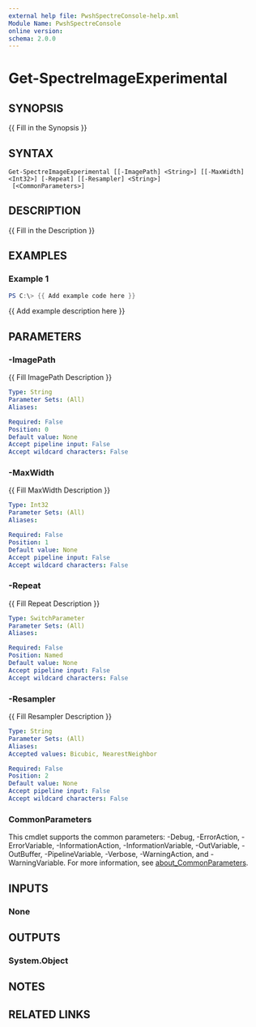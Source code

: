 ```yaml
---
external help file: PwshSpectreConsole-help.xml
Module Name: PwshSpectreConsole
online version:
schema: 2.0.0
---
```


# Get-SpectreImageExperimental

## SYNOPSIS
{{ Fill in the Synopsis }}

## SYNTAX

```
Get-SpectreImageExperimental [[-ImagePath] <String>] [[-MaxWidth] <Int32>] [-Repeat] [[-Resampler] <String>]
 [<CommonParameters>]
```

## DESCRIPTION
{{ Fill in the Description }}

## EXAMPLES

### Example 1
```powershell
PS C:\> {{ Add example code here }}
```

{{ Add example description here }}

## PARAMETERS

### -ImagePath
{{ Fill ImagePath Description }}

```yaml
Type: String
Parameter Sets: (All)
Aliases:

Required: False
Position: 0
Default value: None
Accept pipeline input: False
Accept wildcard characters: False
```

### -MaxWidth
{{ Fill MaxWidth Description }}

```yaml
Type: Int32
Parameter Sets: (All)
Aliases:

Required: False
Position: 1
Default value: None
Accept pipeline input: False
Accept wildcard characters: False
```

### -Repeat
{{ Fill Repeat Description }}

```yaml
Type: SwitchParameter
Parameter Sets: (All)
Aliases:

Required: False
Position: Named
Default value: None
Accept pipeline input: False
Accept wildcard characters: False
```

### -Resampler
{{ Fill Resampler Description }}

```yaml
Type: String
Parameter Sets: (All)
Aliases:
Accepted values: Bicubic, NearestNeighbor

Required: False
Position: 2
Default value: None
Accept pipeline input: False
Accept wildcard characters: False
```

### CommonParameters
This cmdlet supports the common parameters: -Debug, -ErrorAction, -ErrorVariable, -InformationAction, -InformationVariable, -OutVariable, -OutBuffer, -PipelineVariable, -Verbose, -WarningAction, and -WarningVariable. For more information, see [about_CommonParameters](http://go.microsoft.com/fwlink/?LinkID=113216).

## INPUTS

### None

## OUTPUTS

### System.Object
## NOTES

## RELATED LINKS
